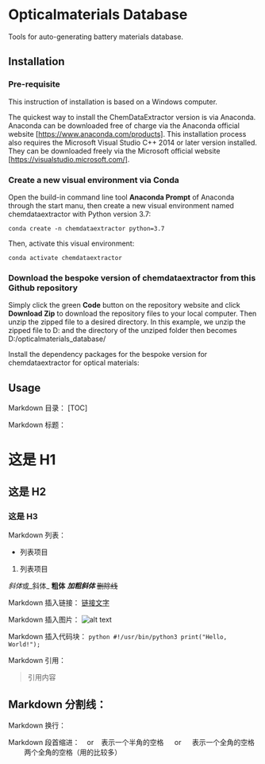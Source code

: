# Opticalmaterials Database

Tools for auto-generating battery materials database.

## Installation

### Pre-requisite
This instruction of installation is based on a Windows computer.

The quickest way to install the ChemDataExtractor version is via Anaconda. 
Anaconda can be downloaded free of charge via the Anaconda official website [https://www.anaconda.com/products]. This installation process also requires the Microsoft Visual Studio C++ 2014 or later version installed. They can be downloaded freely via the Microsoft official website [https://visualstudio.microsoft.com/].

### Create a new visual environment via Conda

Open the build-in command line tool **Anaconda Prompt** of Anaconda through the start manu, then create a new visual environment named chemdataextractor with Python version 3.7:

    conda create -n chemdataextractor python=3.7
    
Then, activate this visual environment:
    
    conda activate chemdataextractor
    
    
### Download the bespoke version of chemdataextractor from this Github repository

Simply click the green **Code** button on the repository website and click **Download Zip** to download the repository files to your local computer. Then unzip the zipped file to a desired directory. In this example, we unzip the zipped file to D: and the directory of the unziped folder then becomes D:/opticalmaterials_database/


Install the dependency packages for the bespoke version for chemdataextractor for optical materials:

    


## Usage
Markdown 目录：
[TOC]

Markdown 标题：
# 这是 H1
## 这是 H2
### 这是 H3

Markdown 列表：
- 列表项目
1. 列表项目

*斜体*或_斜体_
**粗体**
***加粗斜体***
~~删除线~~

Markdown 插入链接：
[链接文字](链接网址 "标题")

Markdown 插入图片：
![alt text](/path/to/img.jpg "Title")

Markdown 插入代码块：
    ```python
    #!/usr/bin/python3
    print("Hello, World!");
    ```

Markdown 引用：
> 引用内容

Markdown 分割线：
---

Markdown 换行：
<br>

Markdown 段首缩进：
&ensp; or &#8194; 表示一个半角的空格
&emsp; or &#8195;  表示一个全角的空格
&emsp;&emsp; 两个全角的空格（用的比较多）
